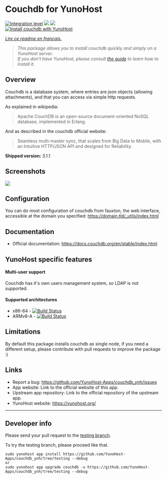 
# Couchdb for YunoHost

[![Integration level](https://dash.yunohost.org/integration/couchdb.svg)](https://dash.yunohost.org/appci/app/couchdb) ![](https://ci-apps.yunohost.org/ci/badges/couchdb.status.svg) ![](https://ci-apps.yunohost.org/ci/badges/couchdb.maintain.svg)  
[![Install couchdb with YunoHost](https://install-app.yunohost.org/install-with-yunohost.svg)](https://install-app.yunohost.org/?app=couchdb)

*[Lire ce readme en français.](./README_fr.md)*

> *This package allows you to install couchdb quickly and simply on a YunoHost server.  
If you don't have YunoHost, please consult [the guide](https://yunohost.org/#/install) to learn how to install it.*


## Overview

Couchdb is a database system, where entries are json objects (allowing attachments), and that you can access via simple http requests.

As explained in wikipedia:
> Apache CouchDB is an open-source document-oriented NoSQL database, implemented in Erlang.

And as described in the couchdb official website:
> Seamless multi-master sync, that scales from Big Data to Mobile, with an Intuitive HTTP/JSON API and designed for Reliability.

**Shipped version:** 3.1.1


## Screenshots

![](https://upload.wikimedia.org/wikipedia/commons/c/c5/Apache_CouchDB_v2.1.1_Fauxton_Console.png)


## Configuration

You can do most configuration of couchdb from fauxton, the web interface, accessible at the domain you specified: https://domain.tld/_utils/index.html


## Documentation

 * Official documentation: https://docs.couchdb.org/en/stable/index.html


## YunoHost specific features

#### Multi-user support

Couchdb has it's own users management system, so LDAP is not supported.

#### Supported architectures

* x86-64 - [![Build Status](https://ci-apps.yunohost.org/ci/logs/couchdb%20%28Apps%29.svg)](https://ci-apps.yunohost.org/ci/apps/couchdb/)
* ARMv8-A - [![Build Status](https://ci-apps-arm.yunohost.org/ci/logs/couchdb%20%28Apps%29.svg)](https://ci-apps-arm.yunohost.org/ci/apps/couchdb/)


## Limitations

By default this package installs couchdb as single node, if you need a different setup, please contribute with pull requests to improve the package :)


## Links

 * Report a bug: https://github.com/YunoHost-Apps/couchdb_ynh/issues
 * App website: Link to the official website of this app.
 * Upstream app repository: Link to the official repository of the upstream app.
 * YunoHost website: https://yunohost.org/

---


## Developer info

Please send your pull request to the [testing branch](https://github.com/YunoHost-Apps/couchdb_ynh/tree/testing).

To try the testing branch, please proceed like that.
```
sudo yunohost app install https://github.com/YunoHost-Apps/couchdb_ynh/tree/testing --debug
or
sudo yunohost app upgrade couchdb -u https://github.com/YunoHost-Apps/couchdb_ynh/tree/testing --debug
```
